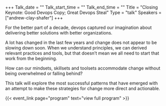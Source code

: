 +++
Talk_date = ""
Talk_start_time = ""
Talk_end_time = ""
Title = "Closing Keynote: Good Devops Copy; Great Devops Steal"
Type = "talk"
Speakers = ["andrew-clay-shafer"]
+++

For the better part of a decade, devops captured our imagination about delivering better solutions with better organizations.

A lot has changed in the last few years and change does not appear to be slowing down soon. When we understand principles, we can derived relevant practices and tools, but that doesn’t mean we all need to start that work from the beginning.

How can our mindsets, skillsets and toolsets accommodate change without being overwhelmed or falling behind?

This talk will explore the most successful patterns that have emerged with an attempt to make these strategies for change more direct and actionable.

{{< event_link page="program" text="view full program" >}}

